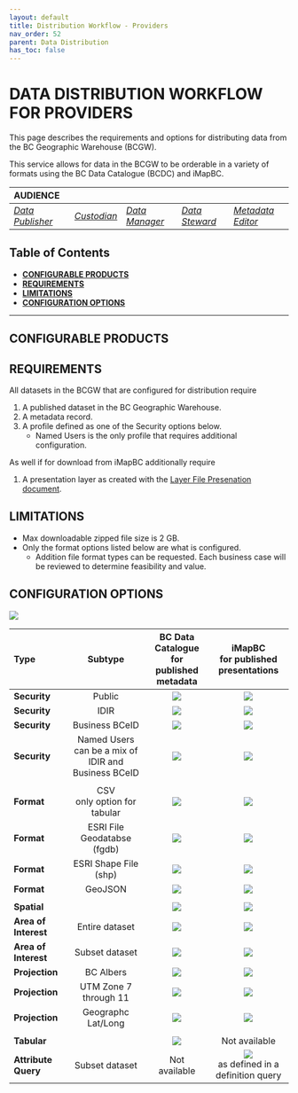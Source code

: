 ```yaml
---
layout: default
title: Distribution Workflow - Providers
nav_order: 52
parent: Data Distribution
has_toc: false
---
```


# DATA DISTRIBUTION WORKFLOW FOR PROVIDERS

This page describes the requirements and options for distributing data from the BC Geographic Warehouse (BCGW).

This service allows for data in the BCGW to be orderable in a variety of formats using the BC Data Catalogue (BCDC) and iMapBC.

|**AUDIENCE**| | | | |
|:---|:---|:---|:---|:---|
|[*Data Publisher*](https://bcgov.github.io/data-publication/pages/glossary.html#data_publisher)|[*Custodian*](https://bcgov.github.io/data-publication/pages/glossary.html#custodian)|[*Data Manager*](https://bcgov.github.io/data-publication/pages/glossary.html#data_manager)|[*Data Steward*](https://bcgov.github.io/data-publication/pages/glossary.html#data_steward)|[*Metadata Editor*](https://bcgov.github.io/data-publication/pages/glossary.html#metadata_editor)|

## Table of Contents

+ [**CONFIGURABLE PRODUCTS**](#configurable-products)
+ [**REQUIREMENTS**](#requirements)
+ [**LIMITATIONS**](#limitations)
+ [**CONFIGURATION OPTIONS**](#configuration-options)

-----------------------

## CONFIGURABLE PRODUCTS

## REQUIREMENTS
All datasets in the BCGW that are configured for distribution require

1. A published dataset in the BC Geographic Warehouse.
2. A metadata record.
3. A profile defined as one of the Security options below.
    - Named Users is the only profile that requires additional configuration.

As well if for download from iMapBC additionally require
1. A presentation layer as created with the [Layer File Presenation document](./dsg_bcgw_layer_file_presentation.md).

## LIMITATIONS

+ Max downloadable zipped file size is 2 GB.
+ Only the format options listed below are what is configured.
    - Addition file format types can be requested. Each business case will be reviewed to determine feasibility and value.

## CONFIGURATION OPTIONS
 ![](/images/grey_dash.png)
 
 |Type|Subtype | BC Data Catalogue <br/> for published metadata  | iMapBC <br/> for published presentations  | 
|:---|:---:|:---:|:---:|
|**Security** | Public | ![](/images/green_check.png) | ![](/images/green_check.png) 
|**Security** | IDIR	| ![](/images/green_check.png) | ![](/images/green_check.png)
|**Security** | Business BCeID | ![](/images/green_check.png) | ![](/images/green_check.png) 
|**Security** | Named Users <br/> can be a mix of IDIR and Business BCeID  | ![](/images/green_check.png) | ![](/images/green_check.png)  
||
|**Format** | CSV <br/> only option for tabular| ![](/images/green_check.png) | ![](/images/green_check.png)
|**Format** | ESRI File Geodatabse <br/> (fgdb) | ![](/images/green_check.png) | ![](/images/green_check.png)
|**Format** | ESRI Shape File<br/>  (shp) | ![](/images/green_check.png) | ![](/images/green_check.png)
|**Format** | GeoJSON | ![](/images/green_check.png) | ![](/images/green_check.png)
||
|**Spatial** | | ![](/images/green_check.png) | ![](/images/green_check.png)
|**Area of Interest** | Entire dataset | ![](/images/green_check.png) | ![](/images/green_check.png) 
|**Area of Interest** | Subset dataset | ![](/images/green_check.png) | ![](/images/green_check.png) 
|**Projection**|BC Albers   |![](/images/green_check.png) | ![](/images/green_check.png) 
|**Projection**|UTM Zone 7 through 11  |![](/images/green_check.png) | ![](/images/green_check.png) 
|**Projection**|Geographc Lat/Long |![](/images/green_check.png) | ![](/images/green_check.png) 
||
|**Tabular** | | ![](/images/green_check.png) | Not available
|**Attribute Query** | Subset dataset | Not available | ![](/images/green_check.png) <br/> as defined in a definition query 

